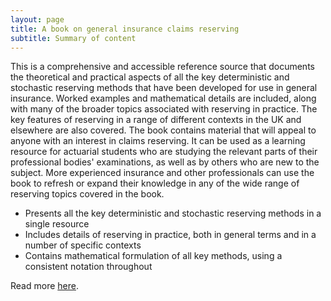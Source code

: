 ```yaml
---
layout: page
title: A book on general insurance claims reserving
subtitle: Summary of content
---
```


This is a comprehensive and accessible reference source that documents the theoretical and practical aspects of all the key deterministic and stochastic reserving methods that have been developed for use in general insurance. Worked examples and mathematical details are included, along with many of the broader topics associated with reserving in practice. The key features of reserving in a range of different contexts in the UK and elsewhere are also covered. The book contains material that will appeal to anyone with an interest in claims reserving. It can be used as a learning resource for actuarial students who are studying the relevant parts of their professional bodies' examinations, as well as by others who are new to the subject. More experienced insurance and other professionals can use the book to refresh or expand their knowledge in any of the wide range of reserving topics covered in the book.

 - Presents all the key deterministic and stochastic reserving methods in a single resource
 - Includes details of reserving in practice, both in general terms and in a number of specific contexts
 - Contains mathematical formulation of all key methods, using a consistent notation throughout

Read more [here](http://www.cambridge.org/it/academic/subjects/mathematics/optimization-or-and-risk-analysis/claims-reserving-general-insurance#TyXeTIHj206WwG75.99).
